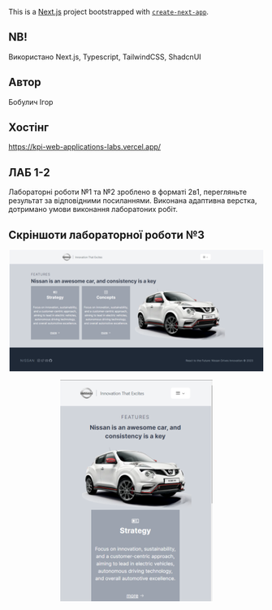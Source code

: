 This is a [Next.js](https://nextjs.org/) project bootstrapped with [`create-next-app`](https://github.com/vercel/next.js/tree/canary/packages/create-next-app).

## NB!

Використано Next.js, Typescript, TailwindCSS, ShadcnUI

## Автор

Бобулич Ігор

## Хостінг

https://kpi-web-applications-labs.vercel.app/

## ЛАБ 1-2

Лабораторні роботи №1 та №2 зроблено в форматі 2в1, перегляньте результат за відповідними посиланнями.
Виконана адаптивна верстка, дотримано умови виконання лаборатоних робіт. 

## Скріншоти лабораторної роботи №3
<p align="center">
 <img width="500px" src="img-1.png" alt="qr"/>
</p>
<p align="center">
 <img width="300px" src="img-2.png" alt="qr"/>
</p>